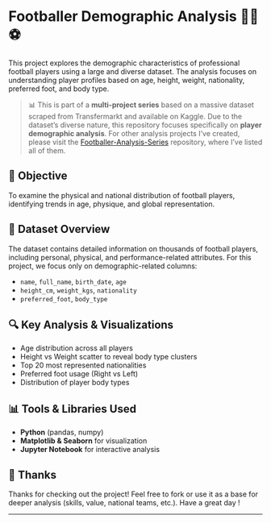 # Footballer Demographic Analysis 🧍‍♂️⚽

This project explores the demographic characteristics of professional football players using a large and diverse dataset. The analysis focuses on understanding player profiles based on age, height, weight, nationality, preferred foot, and body type.

> 📊 This is part of a **multi-project series** based on a massive dataset scraped from Transfermarkt and available on Kaggle. Due to the dataset’s diverse nature, this repository focuses specifically on **player demographic analysis**. For other analysis projects I’ve created, please visit the [Footballer-Analysis-Series](https://github.com/ByteBard58/Footballer-Analysis-Series) repository, where I’ve listed all of them.

## 📌 Objective

To examine the physical and national distribution of football players, identifying trends in age, physique, and global representation.

## 📁 Dataset Overview

The dataset contains detailed information on thousands of football players, including personal, physical, and performance-related attributes. For this project, we focus only on demographic-related columns:
- `name`, `full_name`, `birth_date`, `age`
- `height_cm`, `weight_kgs`, `nationality`
- `preferred_foot`, `body_type`

## 🔍 Key Analysis & Visualizations

- Age distribution across all players
- Height vs Weight scatter to reveal body type clusters
- Top 20 most represented nationalities
- Preferred foot usage (Right vs Left)
- Distribution of player body types

## 📊 Tools & Libraries Used

- **Python** (pandas, numpy)
- **Matplotlib & Seaborn** for visualization
- **Jupyter Notebook** for interactive analysis


## 🙏 Thanks

Thanks for checking out the project! Feel free to fork or use it as a base for deeper analysis (skills, value, national teams, etc.). Have a great day !

---
